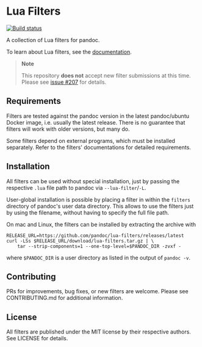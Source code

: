 # Lua Filters

[![Build status][GitHub Actions badge]][GitHub Actions]

[GitHub Actions badge]: https://img.shields.io/github/workflow/status/pandoc/lua-filters/CI?logo=github
[GitHub Actions]: https://github.com/pandoc/lua-filters/actions

A collection of Lua filters for pandoc.

To learn about Lua filters, see the [documentation].

> **Note**
>
> This repository **does not** accept new filter submissions at
> this time. Please see [issue
> #207](https://github.com/pandoc/lua-filters/issues/207) for
> details.

[documentation]: http://pandoc.org/lua-filters.html

Requirements
------------

Filters are tested against the pandoc version in the latest
pandoc/ubuntu Docker image, i.e. usually the latest release. There
is no guarantee that filters will work with older versions, but
many do.

Some filters depend on external programs, which must be installed
separately. Refer to the filters' documentations for detailed
requirements.

Installation
------------

All filters can be used without special installation, just by
passing the respective `.lua` file path to pandoc via
`--lua-filter`/`-L`.

User-global installation is possible by placing a filter in within
the `filters` directory of pandoc's user data directory. This
allows to use the filters just by using the filename, without
having to specify the full file path.

On mac and Linux, the filters can be installed by extracting the
archive with

    RELEASE_URL=https://github.com/pandoc/lua-filters/releases/latest
    curl -LSs $RELEASE_URL/download/lua-filters.tar.gz | \
        tar --strip-components=1 --one-top-level=$PANDOC_DIR -zvxf -

where `$PANDOC_DIR` is a user directory as listed in the output of
`pandoc -v`.

Contributing
------------

PRs for improvements, bug fixes, or new filters are welcome.
Please see CONTRIBUTING.md for additional information.

License
-------

All filters are published under the MIT license by their
respective authors. See LICENSE for details.

[Lua style guide]: https://github.com/hslua/lua-style-guide
